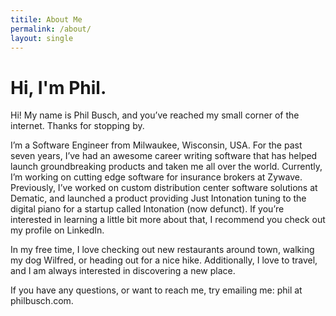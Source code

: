 ```yaml
---
titile: About Me
permalink: /about/
layout: single
---
```


# Hi, I'm Phil. #

Hi! My name is Phil Busch, and you’ve reached my small corner of the internet. Thanks for stopping by.

I’m a Software Engineer from Milwaukee, Wisconsin, USA. For the past seven years, I’ve had an awesome career writing software that has helped launch groundbreaking products and taken me all over the world. Currently, I’m working on cutting edge software for insurance brokers at Zywave. Previously, I’ve worked on custom distribution center software solutions at Dematic, and launched a product providing Just Intonation tuning to the digital piano for a startup called Intonation (now defunct).  If you’re interested in learning a little bit more about that, I recommend you check out my profile on LinkedIn.

In my free time, I love checking out new restaurants around town, walking my dog Wilfred, or heading out for a nice hike. Additionally, I love to travel, and I am always interested in discovering a new place.

If you have any questions, or want to reach me, try emailing me: phil at philbusch.com.